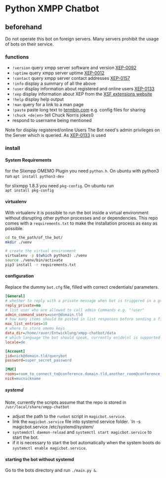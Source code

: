 # Python XMPP Chatbot

## beforehand
Do not operate this bot on foreign servers. Many servers prohibit the usage of bots on their service.

### functions
- `!version` query xmpp server software and version [XEP-0092](https://xmpp.org/extensions/xep-0092.html)
- `!uptime` query xmpp server uptime [XEP-0012](https://xmpp.org/extensions/xep-0012.html)
- `!contact` query xmpp server contact addresses [XEP-0157](https://xmpp.org/extensions/xep-0157.html)
- `!info` display a summary of all the above
- `!user` display information about registered and online users [XEP-0133](https://xmpp.org/extensions/xep-0133.html)
- `!xep` display information about XEP from the [XSF extensions website](https://xmpp.org/extensions/)
- `!help` display help output
- `!man` query for a link to a man page
- `!paste` paste long text to [termbin.com](https://termbin.com) e.g. config files for sharing 
- `!chuck <de|en>` tell Chuck Norris jokes0
- respond to username being mentioned

Note for display registered/online Users The Bot need's admin privileges on the Server which is queried.
As [XEP-0133](https://xmpp.org/extensions/xep-0133.html) is used 

### install
#### System Requirements
for the Slixmpp OMEMO Plugin you need `python.h`. On ubuntu with python3 run
`apt install python3-dev`

for slixmpp 1.8.3 you need `pkg-config`. On ubuntu run  
`apt install pkg-config`

#### virtualenv
With virtualenv it is possible to run the bot inside a virtual environment without disrupting other python processes
 and or dependencies. This repo comes with a `requirements.txt` to make the installation process as easy as possible.
 ````bash
cd to_the_path/of_the_bot/
mkdir ./venv

# create the virtual environment
virtualenv -p $(which python3) ./venv
source ./venv/bin/activate
pip3 install -r requirements.txt
````

#### configuration
Replace the dummy `bot.cfg` file, filled with correct credentials/ parameters.
````cfg
[General]
# whether to reply with a private message when bot is triggered in a group chat yes|no
reply_private=no
# list user who are allowed to call admin Commands e.g. "!user"
admin_command_users=user@domain.tld
# how many items should be posted in list responses before sending a file.
max_list_entries=10
# where to store omemo keys
data_dir=/home/raver/Entwicklung/xmpp-chatbot/data 
# which language the bot should speak, currently en|de|nl is supported
locale=de

[Account]
jid=nick@domain.tld/querybot
password=super_secret_password

[MUC]
rooms=room_to_connect_to@conference.domain.tld,another_room@conference.domain.tld
nick=mucnickname
````
##### systemd
Note, currently the scripts assume that the repo is stored in `/usr/local/share/xmpp-chatbot`

- adjust the path to the `runbot` script in `magicbot.service`.
- link the `magicbot.service` file into systemd service folder.  `ln -s magicbot.service /etc/systemd/system/
- `systemdctl daemon-reload` and `systemctl start magicbot.service` to start the bot.
- if it is necessary to start the bot automatically when the system boots do `systemctl enable magicbot.service`.

#### starting the bot without systemd
Go to the bots directory and run `./main.py &`.
